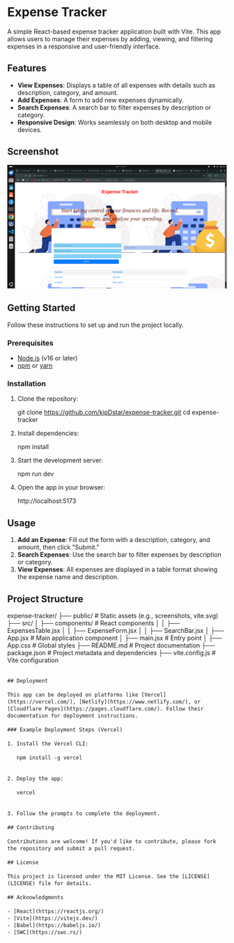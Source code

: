 # Expense Tracker

A simple React-based expense tracker application built with Vite. This app allows users to manage their expenses by adding, viewing, and filtering expenses in a responsive and user-friendly interface.

## Features

- **View Expenses**: Displays a table of all expenses with details such as description, category, and amount.
- **Add Expenses**: A form to add new expenses dynamically.
- **Search Expenses**: A search bar to filter expenses by description or category.
- **Responsive Design**: Works seamlessly on both desktop and mobile devices.

## Screenshot

![App Screenshot](<Screenshot from 2025-04-13 15-37-33.png>)

## Getting Started

Follow these instructions to set up and run the project locally.

### Prerequisites

- [Node.js](https://nodejs.org/) (v16 or later)
- [npm](https://www.npmjs.com/) or [yarn](https://yarnpkg.com/)

### Installation

1. Clone the repository:
   
   git clone https://github.com/kipDstar/expense-tracker.git
   cd expense-tracker

2. Install dependencies:
   
   npm install
  

3. Start the development server:
  
   npm run dev
   

4. Open the app in your browser:
  
   http://localhost:5173
   

## Usage

1. **Add an Expense**: Fill out the form with a description, category, and amount, then click "Submit."
2. **Search Expenses**: Use the search bar to filter expenses by description or category.
3. **View Expenses**: All expenses are displayed in a table format showing the expense name and description.

## Project Structure
expense-tracker/
├── public/                 # Static assets (e.g., screenshots, vite.svg)
├── src/
│   ├── components/         # React components
│   │   ├── ExpensesTable.jsx
│   │   ├── ExpenseForm.jsx
│   │   ├── SearchBar.jsx
│   ├── App.jsx             # Main application component
│   ├── main.jsx            # Entry point
│   ├── App.css             # Global styles
├── README.md               # Project documentation
├── package.json            # Project metadata and dependencies
├── vite.config.js          # Vite configuration
```

## Deployment

This app can be deployed on platforms like [Vercel](https://vercel.com/), [Netlify](https://www.netlify.com/), or [Cloudflare Pages](https://pages.cloudflare.com/). Follow their documentation for deployment instructions.

### Example Deployment Steps (Vercel)

1. Install the Vercel CLI:
   
   npm install -g vercel
  

2. Deploy the app:
   
   vercel
   

3. Follow the prompts to complete the deployment.

## Contributing

Contributions are welcome! If you'd like to contribute, please fork the repository and submit a pull request.

## License

This project is licensed under the MIT License. See the [LICENSE](LICENSE) file for details.

## Acknowledgments

- [React](https://reactjs.org/)
- [Vite](https://vitejs.dev/)
- [Babel](https://babeljs.io/)
- [SWC](https://swc.rs/)
